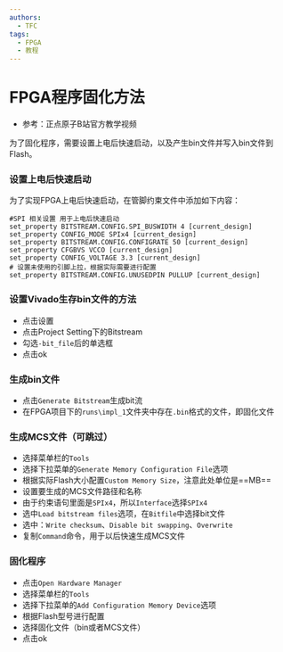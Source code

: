 ```yaml
---
authors:
  - TFC
tags:
  - FPGA
  - 教程
---
```

# FPGA程序固化方法
- 参考：正点原子B站官方教学视频

为了固化程序，需要设置上电后快速启动，以及产生bin文件并写入bin文件到Flash。

### 设置上电后快速启动

为了实现FPGA上电后快速启动，在管脚约束文件中添加如下内容：
```xdc
#SPI 相关设置 用于上电后快速启动
set_property BITSTREAM.CONFIG.SPI_BUSWIDTH 4 [current_design]
set_property CONFIG_MODE SPIx4 [current_design]
set_property BITSTREAM.CONFIG.CONFIGRATE 50 [current_design]
set_property CFGBVS VCCO [current_design]
set_property CONFIG_VOLTAGE 3.3 [current_design]
# 设置未使用的引脚上拉，根据实际需要进行配置
set_property BITSTREAM.CONFIG.UNUSEDPIN PULLUP [current_design] 
```
### 设置Vivado生存bin文件的方法
- 点击设置
- 点击Project Setting下的Bitstream
- 勾选`-bit_file`后的单选框
- 点击ok
### 生成bin文件
- 点击`Generate Bitstream`生成bit流
- 在FPGA项目下的`runs\impl_1`文件夹中存在`.bin`格式的文件，即固化文件
### 生成MCS文件（可跳过）
- 选择菜单栏的`Tools`
- 选择下拉菜单的`Generate Memory Configuration File`选项
- 根据实际Flash大小配置`Custom Memory Size`，注意此处单位是==MB==
- 设置要生成的MCS文件路径和名称
- 由于约束语句里面是`SPIx4`，所以`Interface`选择`SPIx4`
- 选中`Load bitstream files`选项，在`Bitfile`中选择bit文件
- 选中：`Write checksum`、`Disable bit swapping`、`Overwrite`
- 复制`Command`命令，用于以后快速生成MCS文件
### 固化程序
- 点击`Open Hardware Manager`
- 选择菜单栏的`Tools`
- 选择下拉菜单的`Add Configuration Memory Device`选项
- 根据Flash型号进行配置
- 选择固化文件（bin或者MCS文件）
- 点击ok